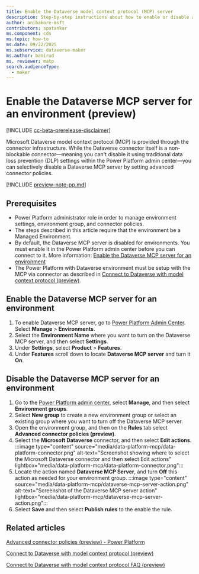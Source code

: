 ```yaml
---
title: Enable the Dataverse model context protocol (MCP) server
description: Step-by-step instructions about how to enable or disable a Microsoft Dataverse model context protocol server that uses advanced connector policies. 
author: anibakore-msft
contributors: spatankar
ms.component: cds
ms.topic: how-to
ms.date: 09/22/2025
ms.subservice: dataverse-maker
ms.author: banirud
ms. reviewer: matp
search.audienceType: 
  - maker
---
```

# Enable the Dataverse MCP server for an environment (preview)

[!INCLUDE [cc-beta-prerelease-disclaimer](../../includes/cc-beta-prerelease-disclaimer.md)]

Microsoft Dataverse model context protocol (MCP) is provided through the connector infrastructure. While the Dataverse connector itself is a non-blockable connector—meaning you can't disable it using traditional data loss prevention (DLP) settings within the Power Platform admin center—you can selectively disable a Dataverse MCP server by setting advanced connector policies.

[!INCLUDE [preview-note-pp.md](../../../shared/preview-includes/preview-note-pp.md)]

## Prerequisites

- Power Platform administrator role in order to manage environment settings, environment group, and connector policies.
- The steps described in this article require that the environment be a Managed Environment.
- By default, the Dataverse MCP server is disabled for environments. You must enable it in the Power Platform admin center before you can connect to it. More information: [Enable the Dataverse MCP server for an environment](#enable-the-dataverse-mcp-server-for-an-environment)
- The Power Platform with Dataverse environment must be setup with the MCP via connector as described in [Connect to Dataverse with model context protocol (preview)](data-platform-mcp.md).

## Enable the Dataverse MCP server for an environment

1. To enable Dataverse MCP server, go to [Power Platform Admin Center](https://admin.powerplatform.microsoft.com/). Select **Manage** > **Environments**.
1. Select the **Environment Name** where you want to turn on the Dataverse MCP server, and then select **Settings**.
1. Under **Settings**, select **Product** > **Features**.
1. Under **Features** scroll down to locate **Dataverse MCP server** and turn it **On**.

## Disable the Dataverse MCP server for an  environment

1. Go to the [Power Platform admin center](https://admin.powerplatform.microsoft.com/), select **Manage**, and then select **Environment groups**. 
1. Select **New group** to create a new environment group or select an existing group where you want to turn off the Dataverse MCP server.
1. Open the environment group, and then on the **Rules** tab select **Advanced connector policies (preview)**.
1. Select the **Microsoft Dataverse** connector, and then select **Edit actions**.
   :::image type="content" source="media/data-platform-mcp/data-platform-connector.png" alt-text="Screenshot showing where to select the Microsoft Dataverse connector and then select Edit actions" lightbox="media/data-platform-mcp/data-platform-connector.png":::
1. Locate the action named **Dataverse MCP Server**, and turn **Off** this action as needed for your environment group.
   :::image type="content" source="media/data-platform-mcp/dataverse-mcp-server-action.png" alt-text="Screenshot of the Dataverse MCP server action" lightbox="media/data-platform-mcp/dataverse-mcp-server-action.png":::
1. Select **Save** and then select **Publish rules** to the enable the rule.

## Related articles

[Advanced connector policies (preview) - Power Platform](/power-platform/admin/advanced-connector-policies?tabs=new)

[Connect to Dataverse with model context protocol (preview)](data-platform-mcp.md)

[Connect to Dataverse with model context protocol FAQ (preview)](data-platform-mcp-faq.md)
